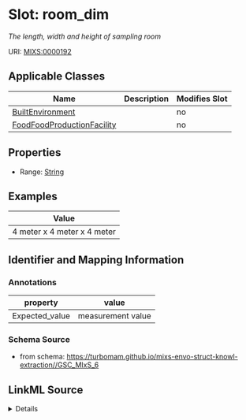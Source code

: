 # Slot: room_dim


_The length, width and height of sampling room_



URI: [MIXS:0000192](https://w3id.org/mixs/0000192)



<!-- no inheritance hierarchy -->




## Applicable Classes

| Name | Description | Modifies Slot |
| --- | --- | --- |
[BuiltEnvironment](BuiltEnvironment.md) |  |  no  |
[FoodFoodProductionFacility](FoodFoodProductionFacility.md) |  |  no  |







## Properties

* Range: [String](String.md)






## Examples

| Value |
| --- |
| 4 meter x 4 meter x 4 meter |

## Identifier and Mapping Information





### Annotations

| property | value |
| --- | --- |
| Expected_value | measurement value || Preferred_unit | meter |



### Schema Source


* from schema: https://turbomam.github.io/mixs-envo-struct-knowl-extraction//GSC_MIxS_6




## LinkML Source

<details>
```yaml
name: room_dim
annotations:
  Expected_value:
    tag: Expected_value
    value: measurement value
  Preferred_unit:
    tag: Preferred_unit
    value: meter
description: The length, width and height of sampling room
title: room dimensions
notes:
- dimensions
- room
examples:
- value: 4 meter x 4 meter x 4 meter
from_schema: https://turbomam.github.io/mixs-envo-struct-knowl-extraction//GSC_MIxS_6
rank: 1000
string_serialization: '{integer} {unit} x {integer} {unit} x {integer} {unit}'
slot_uri: MIXS:0000192
multivalued: false
alias: room_dim
domain_of:
- BuiltEnvironment
- FoodFoodProductionFacility
range: string
required: false
recommended: false

```
</details>